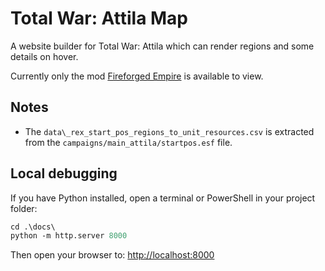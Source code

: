 # Total War: Attila Map

A website builder for Total War: Attila which can render regions and some details on hover.

Currently only the mod [Fireforged Empire](https://late-roman.ru/fireforged-empire/) is available to view.

## Notes

- The `data\_rex_start_pos_regions_to_unit_resources.csv` is extracted from the `campaigns/main_attila/startpos.esf` file.

## Local debugging

If you have Python installed, open a terminal or PowerShell in your project folder:

```ps
cd .\docs\
python -m http.server 8000
```

Then open your browser to: <http://localhost:8000>

